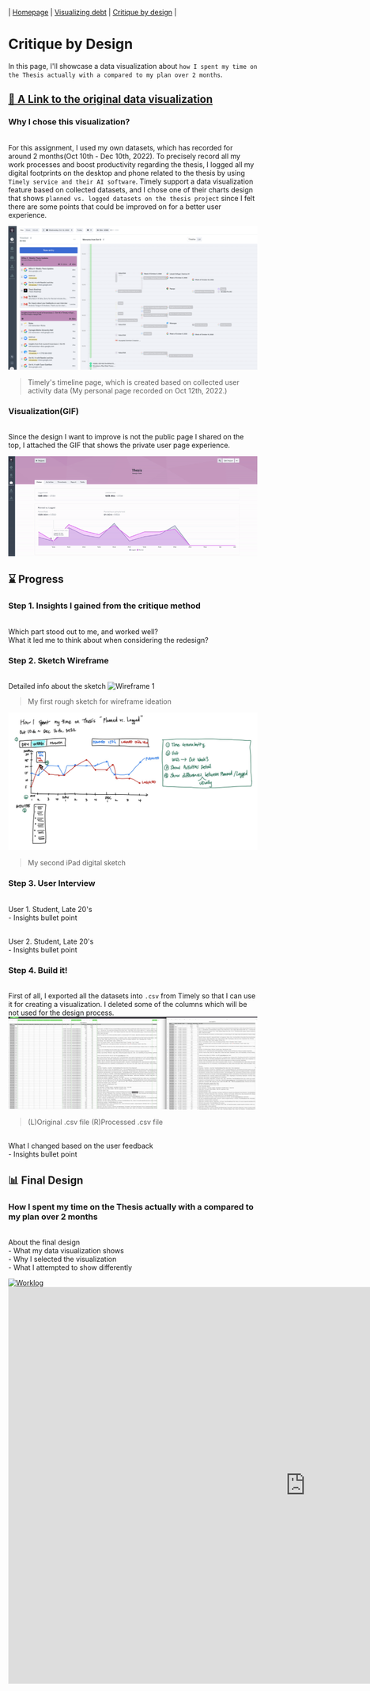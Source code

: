 | [Homepage](https://yeonjin-park.github.io/portfolio/) | [Visualizing debt](/dataviz2.md) | [Critique by design](/dataviz3.md) |

# Critique by Design
In this page, I'll showcase a data visualization about `how I spent my time on the Thesis actually with a compared to my plan over 2 months`.  

## [🔗 A Link to the original data visualization](https://public.timelyapp.com/reports/LD7QYJYwrd6Ho1pPFvpRkP6Z) 
### **Why I chose this visualization?**
<br /> For this assignment, I used my own datasets, which has recorded for around 2 months(Oct 10th - Dec 10th, 2022). To precisely record all my work processes and boost productivity regarding the thesis, I logged all my digital footprints on the desktop and phone related to the thesis by using `Timely service and their AI software`. Timely support a data visualization feature based on collected datasets, and I chose one of their charts design that shows `planned vs. logged datasets on the thesis project` since I felt there are some points that could be improved on for a better user experience. 

![Timely Screenshot-1](Timely-log.png)
> Timely's timeline page, which is created based on collected user activity data (My personal page recorded on Oct 12th, 2022.)

### **Visualization(GIF)**
<br />Since the design I want to improve is not the public page I shared on the top, I attached the GIF that shows the private user page experience. 

![Timely Screenshot](timely-gif.gif)

## ⌛ Progress
### **Step 1. Insights I gained from the critique method**
<br /> Which part stood out to me, and worked well? 
<br /> What it led me to think about when considering the redesign? 


### **Step 2. Sketch Wireframe**
<br /> Detailed info about the sketch 
![Wireframe 1](wireframe-1.png)
> My first rough sketch for wireframe ideation

![Wireframe 2](Sketchipad.png)
> My second iPad digital sketch 

### **Step 3. User Interview**
<br /> User 1. Student, Late 20's
<br /> - Insights bullet point

<br /> User 2. Student, Late 20's
<br /> - Insights bullet point


### **Step 4. Build it!**
<br /> First of all, I exported all the datasets into `.csv` from Timely so that I can use it for creating a visualization. I deleted some of the columns which will be not used for the design process. 
![Export_1](export-3.png)
> (L)Original .csv file (R)Processed .csv file

<br /> What I changed based on the user feedback 
<br /> - Insights bullet point


## 📊 Final Design
### **How I spent my time on the Thesis actually with a compared to my plan over 2 months**
<br /> About the final design 
<br /> - What my data visualization shows 
<br /> - Why I selected the visualization 
<br /> - What I attempted to show differently 

<div class='tableauPlaceholder' id='viz1675575353536' style='position: relative'><noscript><a href='#'><img alt='Worklog ' src='https:&#47;&#47;public.tableau.com&#47;static&#47;images&#47;Th&#47;Thesisworklog&#47;Sheet3&#47;1_rss.png' style='border: none' /></a></noscript><object class='tableauViz'  style='display:none;'><param name='host_url' value='https%3A%2F%2Fpublic.tableau.com%2F' /> <param name='embed_code_version' value='3' /> <param name='site_root' value='' /><param name='name' value='Thesisworklog&#47;Sheet3' /><param name='tabs' value='no' /><param name='toolbar' value='yes' /><param name='static_image' value='https:&#47;&#47;public.tableau.com&#47;static&#47;images&#47;Th&#47;Thesisworklog&#47;Sheet3&#47;1.png' /> <param name='animate_transition' value='yes' /><param name='display_static_image' value='yes' /><param name='display_spinner' value='yes' /><param name='display_overlay' value='yes' /><param name='display_count' value='yes' /><param name='language' value='ko-KR' /><param name='filter' value='publish=yes' /></object></div>                <script type='text/javascript'>                    
  var divElement = document.getElementById('viz1675575353536');                    
  var vizElement = divElement.getElementsByTagName('object')[0];                    
  vizElement.style.width='100%';vizElement.style.height=(divElement.offsetWidth*0.75)+'px';                    
  var scriptElement = document.createElement('script');                    
  scriptElement.src = 'https://public.tableau.com/javascripts/api/viz_v1.js';                    
  vizElement.parentNode.insertBefore(scriptElement, vizElement);                
</script>

<iframe style="border: 1px solid rgba(0, 0, 0, 0.1);" width="1200" height="800" src="https://www.figma.com/embed?embed_host=share&url=https%3A%2F%2Fwww.figma.com%2Fproto%2FSGreJ6Rbd8Vw05YtMbbIku%2FTimely-Memo%3Fpage-id%3D31%253A7%26node-id%3D79%253A194%26viewport%3D231%252C244%252C0.09%26scaling%3Dcontain%26starting-point-node-id%3D79%253A194" allowfullscreen></iframe>
